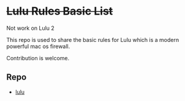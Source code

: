 # ~~Lulu Rules Basic List~~

Not work on Lulu 2

This repo is used to share the basic rules for Lulu which is a modern powerful mac os firewall.

Contribution is welcome.


## Repo
- [lulu](https://objective-see.com/products.html)
